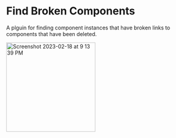 # Find Broken Components
A plguin for finding component instances that have broken links to components that have been deleted.

<img width="238" alt="Screenshot 2023-02-18 at 9 13 39 PM" src="https://user-images.githubusercontent.com/4262486/219923556-5cca7c49-4ed8-4308-8665-541148d1d04d.png">
